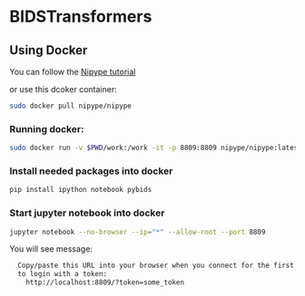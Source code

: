 # BIDSTransformers

## Using Docker

You can follow the [Nipype tutorial](https://miykael.github.io/nipype_tutorial/)

or use this dcoker container:

```bash
sudo docker pull nipype/nipype
```

### Running docker:

```bash
sudo docker run -v $PWD/work:/work -it -p 8809:8809 nipype/nipype:latest
```

### Install needed packages into docker

```bash
pip install ipython notebook pybids
```

### Start jupyter notebook into docker

```bash
jupyter notebook --no-browser --ip="*" --allow-root --port 8809
```

You will see message:

```bash
  Copy/paste this URL into your browser when you connect for the first time,
  to login with a token:
    http://localhost:8809/?token=some_token
```
